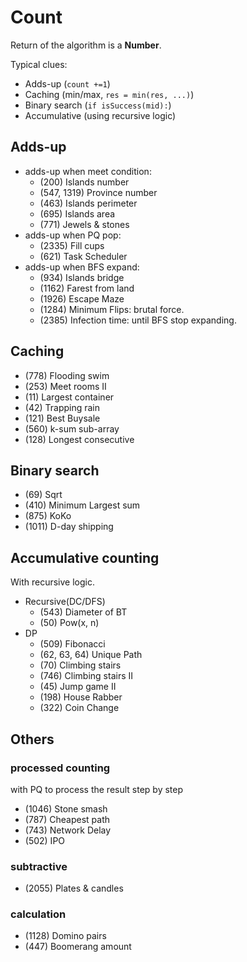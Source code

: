 # Count
Return of the algorithm is a **Number**.

Typical clues:
- Adds-up (`count +=1`)
- Caching (min/max, `res = min(res, ...)`)
- Binary search (`if isSuccess(mid):`)
- Accumulative (using recursive logic) 

## Adds-up

- adds-up when meet condition:
  - (200) Islands number
  - (547, 1319) Province number
  - (463) Islands perimeter
  - (695) Islands area
  - (771) Jewels & stones
- adds-up when PQ pop:
  - (2335) Fill cups
  - (621) Task Scheduler
- adds-up when BFS expand:
  - (934) Islands bridge
  - (1162) Farest from land
  - (1926) Escape Maze
  - (1284) Minimum Flips: brutal force.
  - (2385) Infection time: until BFS stop expanding.

## Caching
- (778) Flooding swim
- (253) Meet rooms II
- (11) Largest container
- (42) Trapping rain
- (121) Best Buysale
- (560) k-sum sub-array
- (128) Longest consecutive

## Binary search
- (69) Sqrt
- (410) Minimum Largest sum
- (875) KoKo
- (1011) D-day shipping

## Accumulative counting
With recursive logic.
- Recursive(DC/DFS)
  - (543) Diameter of BT
  - (50) Pow(x, n)
- DP  
  - (509) Fibonacci
  - (62, 63, 64) Unique Path
  - (70) Climbing stairs
  - (746) Climbing stairs II
  - (45) Jump game II
  - (198) House Rabber
  - (322) Coin Change

## Others
### processed counting
with PQ to process the result step by step
- (1046) Stone smash
- (787) Cheapest path
- (743) Network Delay
- (502) IPO


### subtractive
- (2055) Plates & candles

### calculation
- (1128) Domino pairs
- (447) Boomerang amount